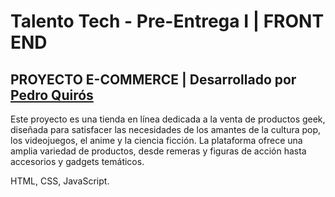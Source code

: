 # Talento Tech - Pre-Entrega I | FRONT END

## PROYECTO E-COMMERCE | Desarrollado por [Pedro Quirós](https://www.linkedin.com/in/pedroquiros/)

Este proyecto es una tienda en línea dedicada a la venta de productos geek, diseñada para satisfacer las necesidades de los amantes de la cultura pop, los videojuegos, el anime y la ciencia ficción. La plataforma ofrece una amplia variedad de productos, desde remeras y figuras de acción hasta accesorios y gadgets temáticos.

HTML, CSS, JavaScript.
